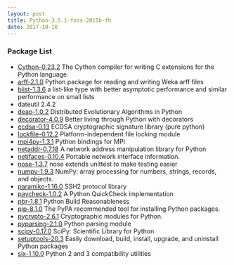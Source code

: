 ```yaml
---
layout: post
title: Python-3.5.1-foss-2015b-fh
date: 2017-10-10
---
```


### Package List
  * [Cython-0.23.2](https://pypi.org/project/Cython/) The Cython compiler for writing C extensions for the Python language.
  * [arff-2.1.0](https://pypi.org/project/arff/) Python package for reading and writing Weka arff files
  * [blist-1.3.6](https://pypi.org/project/blist/) a list-like type with better asymptotic performance and similar performance on small lists
  * dateutil 2.4.2
  * [deap-1.0.2](https://pypi.org/project/deap/) Distributed Evolutionary Algorithms in Python
  * [decorator-4.0.9](https://pypi.org/project/decorator/) Better living through Python with decorators
  * [ecdsa-0.13](http://pypi.org/project/ecdsa/) ECDSA cryptographic signature library (pure python)
  * [lockfile-0.12.2](http://pypi.org/project/lockfile/) Platform-independent file locking module
  * [mpi4py-1.3.1](https://pypi.org/project/mpi4py/) Python bindings for MPI
  * [netaddr-0.7.18](http://pypi.org/project/netaddr/) A network address manipulation library for Python
  * [netifaces-0.10.4](https://pypi.org/project/netifaces/) Portable network interface information.
  * [nose-1.3.7](http://pypi.org/project/nose/) nose extends unittest to make testing easier
  * [numpy-1.9.3](https://pypi.org/project/numpy/) NumPy: array processing for numbers, strings, records, and objects.
  * [paramiko-1.16.0](http://pypi.org/project/paramiko/) SSH2 protocol library
  * [paycheck-1.0.2](https://pypi.org/project/paycheck/) A Python QuickCheck implementation
  * [pbr-1.8.1](https://pypi.org/project/pbr/) Python Build Reasonableness
  * [pip-8.1.0](http://pypi.org/project/pip/) The PyPA recommended tool for installing Python packages.
  * [pycrypto-2.6.1](http://pypi.org/project/pycrypto/) Cryptographic modules for Python.
  * [pyparsing-2.1.0](https://pypi.org/project/pyparsing/) Python parsing module
  * [scipy-0.17.0](https://pypi.org/project/scipy/) SciPy: Scientific Library for Python
  * [setuptools-20.3](https://pypi.org/project/setuptools/) Easily download, build, install, upgrade, and uninstall Python packages
  * [six-1.10.0](https://pypi.org/project/six/) Python 2 and 3 compatibility utilities
